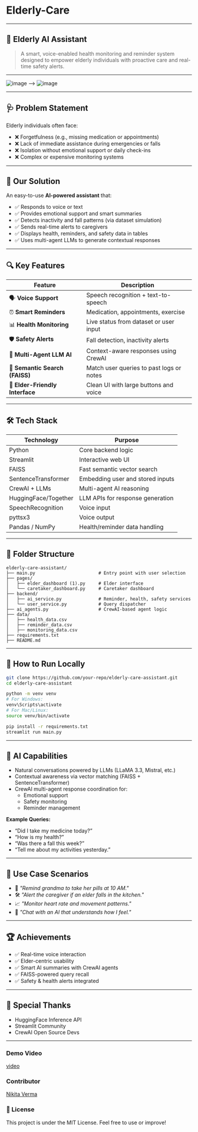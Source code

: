 # Elderly-Care

---

## 🧠 Elderly AI Assistant

> A smart, voice-enabled health monitoring and reminder system designed to empower elderly individuals with proactive care and real-time safety alerts.

---
![image](https://github.com/user-attachments/assets/eaa7b6c7-0300-43ea-8d66-f17ee1936374) -->
![image](https://github.com/user-attachments/assets/137a9302-b3f4-4e2c-a5ae-9a4ad8d4aaf2)



---

## 🩺 Problem Statement

Elderly individuals often face:

- ❌ Forgetfulness (e.g., missing medication or appointments)
- ❌ Lack of immediate assistance during emergencies or falls
- ❌ Isolation without emotional support or daily check-ins
- ❌ Complex or expensive monitoring systems

---

## 🌟 Our Solution

An easy-to-use **AI-powered assistant** that:

- ✅ Responds to voice or text
- ✅ Provides emotional support and smart summaries
- ✅ Detects inactivity and fall patterns (via dataset simulation)
- ✅ Sends real-time alerts to caregivers
- ✅ Displays health, reminders, and safety data in tables
- ✅ Uses multi-agent LLMs to generate contextual responses

---

## 🔍 Key Features

| Feature                          | Description |
|----------------------------------|-------------|
| 🗣️ **Voice Support**             | Speech recognition + text-to-speech |
| ⏰ **Smart Reminders**           | Medication, appointments, exercise |
| 📊 **Health Monitoring**        | Live status from dataset or user input |
| 🛡️ **Safety Alerts**           | Fall detection, inactivity alerts |
| 🧠 **Multi-Agent LLM AI**       | Context-aware responses using CrewAI |
| 🔎 **Semantic Search (FAISS)**  | Match user queries to past logs or notes |
| 👵 **Elder-Friendly Interface** | Clean UI with large buttons and voice |

---

## 🛠 Tech Stack

| Technology        | Purpose                            |
|-------------------|-------------------------------------|
| Python            | Core backend logic                  |
| Streamlit         | Interactive web UI                  |
| FAISS             | Fast semantic vector search         |
| SentenceTransformer | Embedding user and stored inputs |
| CrewAI + LLMs     | Multi-agent AI reasoning            |
| HuggingFace/Together | LLM APIs for response generation |
| SpeechRecognition | Voice input                         |
| pyttsx3           | Voice output                        |
| Pandas / NumPy    | Health/reminder data handling       |

---

## 📁 Folder Structure

```
elderly-care-assistant/
├── main.py                        # Entry point with user selection
├── pages/
│   ├── elder_dashboard (1).py     # Elder interface
│   └── caretaker_dashboard.py     # Caretaker dashboard
├── backend/
│   ├── ai_service.py              # Reminder, health, safety services
│   └── user_service.py            # Query dispatcher
├── ai_agents.py                   # CrewAI-based agent logic
├── data/
│   ├── health_data.csv
│   ├── reminder_data.csv
│   ├── monitoring_data.csv
├── requirements.txt
├── README.md
```

---

## 🧪 How to Run Locally

```bash
git clone https://github.com/your-repo/elderly-care-assistant.git
cd elderly-care-assistant

python -m venv venv
# For Windows:
venv\Scripts\activate
# For Mac/Linux:
source venv/bin/activate

pip install -r requirements.txt
streamlit run main.py
```

---

## 🧠 AI Capabilities

- Natural conversations powered by LLMs (LLaMA 3.3, Mistral, etc.)
- Contextual awareness via vector matching (FAISS + SentenceTransformer)
- CrewAI multi-agent response coordination for:
  - Emotional support
  - Safety monitoring
  - Reminder management

**Example Queries:**
- “Did I take my medicine today?”
- “How is my health?”
- “Was there a fall this week?”
- “Tell me about my activities yesterday.”

---

## 🎯 Use Case Scenarios

- 👵 *"Remind grandma to take her pills at 10 AM."*
- 🛠 *"Alert the caregiver if an elder falls in the kitchen."*
- 📈 *"Monitor heart rate and movement patterns."*
- 💬 *"Chat with an AI that understands how I feel."*

---

## 🏆 Achievements

- ✅ Real-time voice interaction
- ✅ Elder-centric usability
- ✅ Smart AI summaries with CrewAI agents
- ✅ FAISS-powered query recall
- ✅ Safety & health alerts integrated

---



## 🙌 Special Thanks

- HuggingFace Inference API
- Streamlit Community
- CrewAI Open Source Devs

---


### Demo Video
  [video](https://youtu.be/gAc2lLf4XGI)

### Contributor
  [Nikita Verma](https://github.com/Nikitav0608)

### 📜 License

This project is under the MIT License. Feel free to use or improve!

